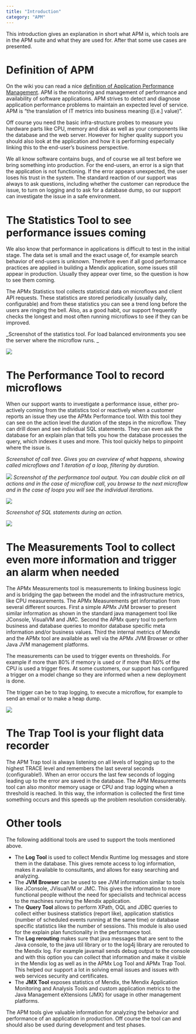 ```yaml
---
title: "Introduction"
category: "APM"
---
```

This introduction gives an explanation in short what APM is, which tools are in the APM suite and what they are used for. After that some use cases are presented.

# Definition of APM

On the wiki you can read a nice [definition of Application Performance Management](http://en.wikipedia.org/wiki/Application_performance_management). APM is the monitoring and management of performance and availability of software applications. APM strives to detect and diagnose application performance problems to maintain an expected level of service. APM is “the translation of IT metrics into business meaning ([i.e.] value)”.

Off course you need the basic infra-structure probes to measure you hardware parts like CPU, memory and disk as well as your components like the database and the web server. However for higher quality support you should also look at the application and how it is performing especially linking this to the end-user’s business perspective.

We all know software contains bugs, and of course we all test before we bring something into production. For the end-users, an error is a sign that the application is not functioning. If the error appears unexpected, the user loses his trust in the system. The standard reaction of our support was always to ask questions, including whether the customer can reproduce the issue, to turn on logging and to ask for a database dump, so our support can investigate the issue in a safe environment.

# The Statistics Tool to see performance issues coming

We also know that performance in applications is difficult to test in the initial stage. The data set is small and the exact usage of, for example search behavior of end-users is unknown. Therefore even if all good performance practices are applied in building a Mendix application, some issues still appear in production. Usually they appear over time, so the question is how to see them coming.

The APMx Statistics tool collects statistical data on microflows and client API requests. These statistics are stored periodically (usually daily, configurable) and from these statistics you can see a trend long before the users are ringing the bell. Also, as a good habit, our support frequently checks the longest and most often running microflows to see if they can be improved.

_Screenshot of the statistics tool. For load balanced environments you see the server where the microflow runs. _

_![](attachments/Introduction/Statistics_Tool.png)_

# The Performance Tool to record microflows

When our support wants to investigate a performance issue, either pro-actively coming from the statistics tool or reactively when a customer reports an issue they use the APMx Performance tool. With this tool they can see on the action level the duration of the steps in the microflow. They can drill down and see individual SQL statements. They can even ask the database for an explain plan that tells you how the database processes the query, which indexes it uses and more. This tool quickly helps to pinpoint where the issue is.

_Screenshot of call tree. Gives you an overview of what happens, showing called microflows and 1 iteration of a loop, filtering by duration._

![](attachments/Introduction/Performance_Tool_Browse_Actions.png)
_Screenshot of the performance tool output. You can double click on all actions and in the case of microflow call, you browse to the next microflow and in the case of loops you will see the individual iterations._

 ![](attachments/Introduction/Performance_Tool_Browse_Microflow.png)

_Screenshot of SQL statements during an action._

![](attachments/Introduction/Performance_Tool_Tree_View.png)

# The Measurements Tool to collect even more information and trigger an alarm when needed

The APMx Measurements tool is measurements to linking business logic and is bridging the gap between the model and the infrastructure metrics, like CPU measurements. The APMx Measurements get information from several different sources. First a simple APMx JVM browser to present similar information as shown in the standard java management tool like JConsole, VisualVM and JMC. Second the APMx query tool to perform business and database queries to monitor database specific meta information and/or business values. Third the internal metrics of Mendix and the APMx tool are available as well via the APMx JVM Browser or other Java JVM management platforms.

The measurements can be used to trigger events on thresholds. For example if more than 80% if memory is used or if more than 80% of the CPU is used a trigger fires. At some customers, our support has configured a trigger on a model change so they are informed when a new deployment is done.

The trigger can be to trap logging, to execute a microflow, for example to send an email or to make a heap dump.

![](attachments/Introduction/Measurements_Tool.png)

# The Trap Tool is your flight data recorder

The APM Trap tool is always listening on all levels of logging up to the highest TRACE level and remembers the last several seconds (configurable!). When an error occurs the last few seconds of logging leading up to the error are saved in the database. The APM Measurements tool can also monitor memory usage or CPU and trap logging when a threshold is reached. In this way, the information is collected the first time something occurs and this speeds up the problem resolution considerably.

# Other tools

The following additional tools are used to support the tools mentioned above.

*   The **Log Tool** is used to collect Mendix Runtime log messages and store them in the database. This gives remote access to log information, makes it available to consultants, and allows for easy searching and analyzing.
*   The **JVM Browser** can be used to see JVM information similar to tools like JConsole, JVisualVM or JMC. This gives the information to more functional people without the need for specialists and technical access to the machines running the Mendix application.
*   The **Query Tool** allows to perform XPath, OQL and JDBC queries to collect either business statistics (report like), application statistics (number of scheduled events running at the same time) or database specific statistics like the number of sessions. This module is also used for the explain plan functionality in the performance tool.
*   The **Log rerouting** makes sure that java messages that are sent to the Java console, to the java util library or to the log4j library are rerouted to the Mendix log. For example javamail sends debug output to the console and with this option you can collect that information and make it visible in the Mendix log as well as in the APMx Log Tool and APMx Trap Tool. This helped our support a lot in solving email issues and issues with web services security and certificates.
*   The **JMX Tool** exposes statistics of Mendix, the Mendix Application Monitoring and Analysis Tools and custom application metrics to the Java Management eXtensions (JMX) for usage in other management platforms.

The APM tools give valuable information for analyzing the behavior and performance of an application in production. Off course the tool can and should also be used during development and test phases.